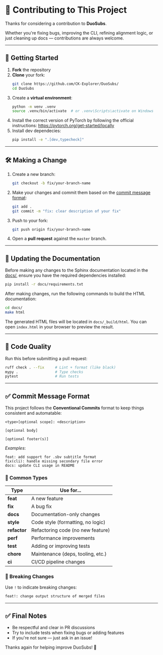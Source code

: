 # 🤝 Contributing to This Project

Thanks for considering a contribution to **DuoSubs**.

Whether you're fixing bugs, improving the CLI, refining alignment logic, or just cleaning up docs — contributions are always welcome.

---

## 🚀 Getting Started

1. **Fork** the repository
2. **Clone** your fork:
   ```bash
   git clone https://github.com/CK-Explorer/DuoSubs/
   cd DuoSubs
   ```
3. Create a **virtual environment**:
    ```bash
    python -m venv .venv
    source .venv/bin/activate  # or .venv\Scripts\activate on Windows
    ```
4. Install the correct version of PyTorch by following the official instructions: 
https://pytorch.org/get-started/locally
5. Install dev dependecies:
    ```bash
    pip install -e ".[dev,typecheck]"
    ```
---

## 🛠️ Making a Change

1. Create a new branch:

    ```bash
    git checkout -b fix/your-branch-name
    ```

2. Make your changes and commit them based on the [commit message format](#-commit-message-format):

    ```bash
    git add .
    git commit -m "fix: clear description of your fix"
    ```

3. Push to your fork:

    ```bash
    git push origin fix/your-branch-name
    ```

4. Open a **pull request** against the `master` branch.

---

## 🧾 Updating the Documentation

Before making any changes to the Sphinx documentation located in the [docs/](docs/), 
ensure you have the required dependencies installed:

```bash
pip install -r docs/requirements.txt
```

After making changes, run the following commands to build the HTML documentation:

```bash
cd docs/
make html
```

The generated HTML files will be located in ``docs/_build/html``. You can open 
``index.html`` in your browser to preview the result.

---

## 🧹 Code Quality

Run this before submitting a pull request:

```bash
ruff check . --fix     # Lint + format (like black)
mypy .                 # Type checks
pytest                 # Run tests
```

---

## ✅ Commit Message Format

This project follows the **Conventional Commits** format to keep things consistent and automatable:

```text
<type>[optional scope]: <description>

[optional body]

[optional footer(s)]
```

*Examples*:
```text
feat: add support for .sbv subtitle format
fix(cli): handle missing secondary file error
docs: update CLI usage in README
```

### 🔑 Common Types

| Type        | Use for...                         |
|-------------|-------------------------------------|
| **feat**    | A new feature                       |
| **fix**     | A bug fix                           |
| **docs**    | Documentation-only changes          |
| **style**   | Code style (formatting, no logic)   |
| **refactor**| Refactoring code (no new feature)   |
| **perf**    | Performance improvements            |
| **test**    | Adding or improving tests           |
| **chore**   | Maintenance (deps, tooling, etc.)   |
| **ci**      | CI/CD pipeline changes              |

### 🚨 Breaking Changes

Use `!` to indicate breaking changes:
```bash
feat!: change output structure of merged files
```

---

## ✅ Final Notes

- Be respectful and clear in PR discussions
- Try to include tests when fixing bugs or adding features
- If you're not sure — just ask in an issue!

Thanks again for helping improve DuoSubs! 🙌
